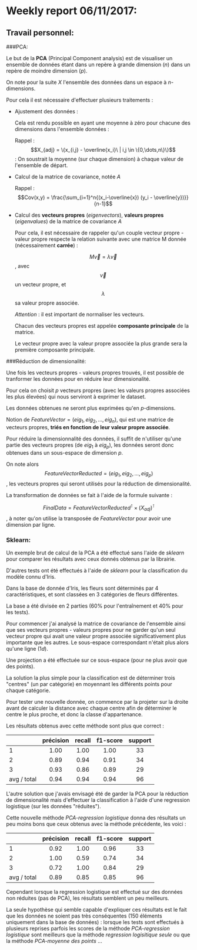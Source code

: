 # Weekly report 06/11/2017:

## Travail personnel:

###PCA:

Le but de la **PCA** (Principal Component analysis) est de visualiser un ensemble de données étant dans un repère à grande dimension ($n$) dans un repère de moindre dimension ($p$).

On note pour la suite $X$ l'ensemble des données dans un espace à $n$-dimensions.

Pour cela il est nécessaire d'effectuer plusieurs traitements :

* Ajustement des données :

  Cela est rendu possible en ayant une moyenne à zéro pour chacune des dimensions dans l'ensemble données :

  Rappel : $$X_{adj} = \{x_{i,j} - \overline{x_i}\ | i,j  \in \{0,\dots,n\}\}$$ : On soustrait la moyenne (sur chaque dimension) à chaque valeur de l'ensemble de départ.

* Calcul de la matrice de covariance, notée $A$

  Rappel : $$Cov(x,y) = \frac{\sum_{i=1}^n{(x_i-\overline{x}) (y_i - \overline{y})}}{n-1}$$

* Calcul des **vecteurs propres** (*eigenvectors*), **valeurs propres** (*eigenvalues*) de la matrice de covariance $A$

  Pour cela, il est nécessaire de rappeler qu'un couple vecteur propre - valeur propre respecte la relation suivante avec une matrice M donnée (nécessairement **carrée**) :

  $$M\vec{v} = \lambda\vec{v}$$, avec $$\vec{v}$$ un vecteur propre, et $$\lambda$$ sa valeur propre associée.

  _Attention_ : il est important de normaliser les vecteurs.

  Chacun des vecteurs propres est appelée **composante principale** de la matrice.

  Le vecteur propre avec la valeur propre associée la plus grande sera la première composante principale.


###Réduction de dimensionalité:

Une fois les vecteurs propres - valeurs propres trouvés, il est possible de tranformer les données pour en réduire leur dimensionalité. 

Pour cela on choisit $p$ vecteurs propres (avec les valeurs propres associées les plus élevées) qui nous serviront à exprimer le dataset. 

Les données obtenues ne seront plus exprimées qu'en $p$-dimensions.

Notion de $FeatureVector = (eig_1, eig_2,\dots, eig_n)$, qui est une matrice de vecteurs propres, **triés en fonction de leur valeur propre associée**.

Pour réduire la dimensionnalité des données, il suffit de n'utiliser qu'une partie des vecteurs propres (de $eig_1$ à $eig_p$), les données seront donc obtenues dans un sous-espace de dimension $p$.

On note alors $$FeatureVectorReducted = (eig_1, eig_2,\dots, eig_p)$$, les vecteurs propres qui seront utilisés pour la réduction de dimensionalité.

La transformation de données se fait à l'aide de la formule suivante : 

$$FinalData  = FeatureVectorReducted^\intercal \times (X_{adj})^\intercal$$ , à noter qu'on utilise la transposée de $FeatureVector$ pour avoir une dimension par ligne.

### Sklearn:

Un exemple brut de calcul de la PCA a été effectué sans l'aide de _sklearn_ pour comparer les résultats avec ceux donnés obtenus par la librairie.

D'autres tests ont été effectués à l'aide de $sklearn$ pour la classification du modèle connu d'Iris.

Dans la base de donnée d'Iris, les fleurs sont déterminés par 4 caractéristiques, et sont classées en 3 catégories de fleurs différentes.

La base a été divisée en 2 parties (60% pour l'entraînement et 40% pour les tests).

Pour commencer j'ai analysé la matrice de covariance de l'ensemble ainsi que ses vecteurs propres - valeurs propres pour ne garder qu'un seul vecteur propre qui avait une valeur propre associée significativement plus  importante que les autres. Le sous-espace correspondant n'était plus alors qu'une ligne ($1d$).

Une projection a été effectuée sur ce sous-espace (pour ne plus avoir que des points).

La solution la plus simple pour la classification est de déterminer trois "centres" (un par catégorie) en moyennant les différents points pour chaque catégorie.

Pour tester une nouvelle donnée, on commence par la projeter sur la droite avant de calculer la distance avec chaque centre afin de déterminer le centre le plus proche, et donc la classe d'appartenance.

Les résultats obtenus avec cette méthode sont plus que correct :

|             | précision | recall | f1-score | support |
| ----------- | :-------: | :----: | :------: | :-----: |
| 1           |   1.00    |  1.00  |   1.00   |   33    |
| 2           |   0.89    |  0.94  |   0.91   |   34    |
| 3           |   0.93    |  0.86  |   0.89   |   29    |
| avg / total |   0.94    |  0.94  |   0.94   |   96    |



L'autre solution que j'avais envisagé été de garder la PCA pour la réduction de dimensionalité mais d'effectuer la classification à l'aide d'une regression logistique (sur les données "réduites").

Cette nouvelle méthode _PCA-regression logistique_ donna des résultats un peu moins bons que ceux obtenus avec la méthode précédente, les voici : 

|             | précision | recall | f1-score | support |
| ----------- | :-------: | :----: | :------: | :-----: |
| 1           |   0.92    |  1.00  |   0.96   |   33    |
| 2           |   1.00    |  0.59  |   0.74   |   34    |
| 3           |   0.72    |  1.00  |   0.84   |   29    |
| avg / total |   0.89    |  0.85  |   0.85   |   96    |



Cependant lorsque la regression logistique est effectué sur des données non réduites (pas de PCA), les résultats semblent un peu meilleurs.

La seule hypothèse qui semble capable d'expliquer ces résultats est le fait que les données ne soient pas très conséquentes (150 éléments uniquement dans la base de données) : lorsque les tests sont effectués à plusieurs reprises parfois les scores de la méthode _PCA-regression logistique_ sont meilleurs que la méthode _regression logisitique seule_ ou que la méthode _PCA-moyenne des points_ ... 